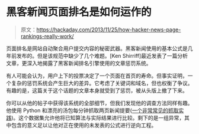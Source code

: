 # 黑客新闻页面排名是如何运作的

> 原文：<https://hackaday.com/2013/11/25/how-hacker-news-page-rankings-really-work/>

页面排名是网站自动聚合用户提交内容的秘密武器。黑客新闻使用的基本公式是几年前发布的。但是该规范中缺少了几个难题。[Ken Shirriff]最近发表了一篇分析文章，更深入地揭露了黑客新闻排名引擎使用的文章惩罚系统。

有人可能会认为，用户上下的投票决定了一个页面在首页的寿命。但事实证明，一个复杂的惩罚系统会产生巨大的差异。它考虑了关键词和域名，但也权衡了争议。有趣的是，这篇关于这个话题的文章本身就受到了惩罚，被从头版上撤了下来。

你可以从他的帖子中获得该系统的全部细节，但我们发现他的调查方法同样有趣。他使用 Python 和漂亮的汤包每分钟抓取两页新闻提要([一个非常常见的抓取实践](http://hackaday.com/2012/06/13/scraping-blogs-for-fun-and-profit/))。这个数据集允许他将已知算法与实际结果进行比较。剩下的是一组异常，其中包含的意义足以让他对正在使用的未发表的公式进行逆向工程。